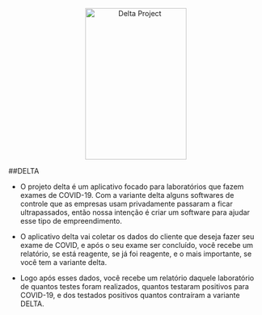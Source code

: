 <p align="center"><a href="http://deltacovid.herokuapp.com" target="_blank">

<img src="https://ibb.co/hsZc8DM" alt="Delta Project" width="200" height="300">
</a>
</p>


##DELTA

- O projeto delta é um aplicativo focado para laboratórios que fazem exames de COVID-19. Com a variante delta alguns
softwares de controle que as empresas usam privadamente passaram a ficar ultrapassados, então nossa intenção é criar um
software para ajudar esse tipo de empreendimento. 


- O aplicativo delta vai coletar os dados do cliente que deseja fazer
seu exame de COVID, e após o seu exame ser concluído, você recebe um relatório, se está reagente, se já foi reagente, e
o mais importante, se você tem a variante delta. 


- Logo após esses dados, você recebe um relatório daquele laboratório de
quantos testes foram realizados, quantos testaram positivos para COVID-19, e dos testados positivos quantos contraíram a
variante DELTA. 


